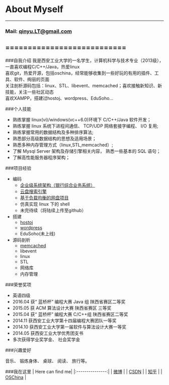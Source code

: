 #                                                              About Myself
****
###                                                     Mail: qinyu.LT@gmail.com
===========================
------
###自我介绍
我是西安工业大学的一名学生，计算机科学与技术专业（2013级），一直喜欢编程C/C++/Java，热爱linux</br>
喜欢git，热爱开源，包括oschina，经常能够收集到一些好玩的有用的插件、工具、软件、绚丽的页面</br>
关注剖析源码包括：linux、STL、libevent、memcached；喜欢接触新知识、新技能，关注一些社区动态</br>
喜欢XAMPP，搭建过hostoj、wordpress、EduSoho...

###个人技能

- 熟练掌握 linux(vi)/windows(vc++6.0)环境下 C/C++/Java 软件开发；
- 熟练掌握 linux 系统下进程间通信、 TCP/UDP 网络套接字编程、 I/O 复用;
- 熟练掌握常用的数据结构及多种排序算法;
- 熟悉部分高级数据结构的思想及适用场景；
- 熟悉多种内存管理方式（linux,STL,memcached）;
- 了解 Mysql Server 架构及存储引擎相关内容， 熟悉一些基本的 SQL 语句；
- 了解高性能服务器程序架构；

###项目经验
* 编码
  * [企业级系统架构（银行综合业务系统）](https://github.com/qinyuLT/BankingSystem)
  * [云盘搜索引擎](https://github.com/qinyuLT/BSearchEngine)
  * [基于负载均衡的网盘项目](https://github.com/qinyuLT/CloudPan/blob/master/README.md#cloudpan)
  * 仿真实现 linux 下的 shell
  * 未完待续（将陆续上传至github）</br>
* 搭建
  * [hostoj](http://acm.xatu.edu.cn/ "算法在线测评软件")
  * [wordpress](http://zhennongagri.com/ "紫阳振农农业发展有限公司")
  * EduSoho(未上线)
* 源码剖析
  * [memcached](https://github.com/qinyuLT/CodePractice/blob/master/README.md#五memcached-1420)
  * libevent
  * linux
  * STL
  * 网络库
  * 内存管理

###荣誉奖项

- 英语四级
- 2016.04 获“ 蓝桥杯” 编程大赛 Java 组 陕西省赛区二等奖
- 2015.05 获 ACM 算法设计大赛 陕西省赛区 三等奖
- 2015.04 获“ 蓝桥杯” 编程大赛 C/C++组 陕西省赛区二等奖
- 2014.11 获西安工业大学第十四届编程大赛团队一等奖
- 2014.10 获西安工业大学第一届软件与算法设计大赛一等奖
- 2014.05 获西安工业大学优秀团支书
- 多次获得学业奖学金、 社会奖学金</br>

###兴趣爱好

音乐、 锻炼身体、 桌球、 阅读、 旅行等。

###我在这里
| Here can find me|
|:---------------:|
| [微博](http://weibo.com/p/1005055053057550/home?from=page_100505&mod=TAB&pids=plc_main#place) |
| [CSDN](http://blog.csdn.net/le_temps) |
| [知乎](https://www.zhihu.com/people/tan-yu-69-64) |
| [OSChina](http://my.oschina.net/qinyuQ) |
